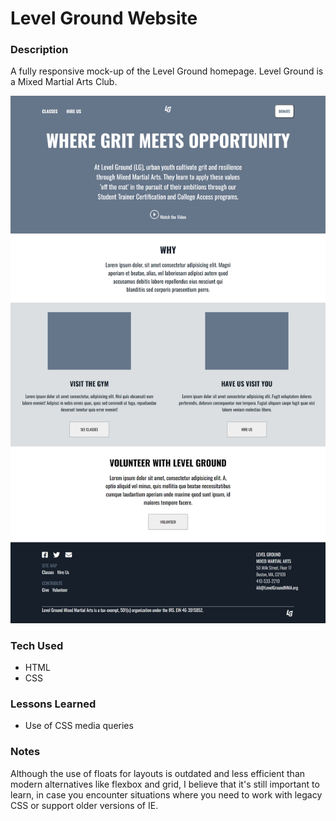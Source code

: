 # Level Ground Website

### Description
A fully responsive mock-up of the Level Ground homepage. Level Ground is a Mixed Martial Arts Club.

<img src="level-ground.png">

### Tech Used
- HTML
- CSS

### Lessons Learned
- Use of CSS media queries

### Notes
Although the use of floats for layouts is outdated and less efficient than modern alternatives like flexbox and grid, I believe that it's still important to learn, in case you encounter situations where you need to work with legacy CSS or support older versions of IE.